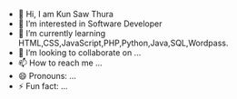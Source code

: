 - 👋 Hi, I am Kun Saw Thura
- 👀 I’m interested in Software Developer
- 🌱 I’m currently learning HTML,CSS,JavaScript,PHP,Python,Java,SQL,Wordpass.
- 💞️ I’m looking to collaborate on ...
- 📫 How to reach me ...
- 😄 Pronouns: ...
- ⚡ Fun fact: ...

<!---
KunSawT/KunSawT is a ✨ special ✨ repository because its `README.md` (this file) appears on your GitHub profile.
You can click the Preview link to take a look at your changes.
--->
